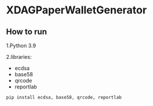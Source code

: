 # XDAGPaperWalletGenerator

## How to run

1.Python 3.9

2.libraries:

- ecdsa
- base58
- qrcode
- reportlab

```
pip install ecdsa, base58, qrcode, reportlab
```
